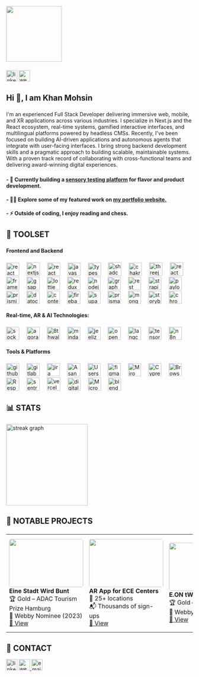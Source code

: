   
 

<div align="left">
  <img height="150" src="https://media1.giphy.com/media/v1.Y2lkPTc5MGI3NjExeWVlbzJob3I4ZXZlbDR5eTBreHMxY2xxNTMwZWU4MHp1dm4xMmV1diZlcD12MV9pbnRlcm5hbF9naWZfYnlfaWQmY3Q9Zw/j7k6JOp8LufhXspVfu/giphy.gif"  />
</div>

###

<div align="left">
<a href="https://www.linkedin.com/in/uxdkhan/" target="_blank">  <img src="https://img.shields.io/static/v1?message=LinkedIn&logo=linkedin&label=&color=0077B5&logoColor=white&labelColor=&style=for-the-badge" height="30" alt="linkedin logo"  /></a>
   <a href="https://khan-portfolio-next.vercel.app/?key=khanmohsin20231d9e59b903a3ab66f3991d948a2655" target="_blank">
    <img src="https://img.shields.io/static/v1?message=Website&logo=internet-explorer&label=&color=29c48c&logoColor=white&labelColor=&style=for-the-badge" height="30" alt="website logo" />
  </a>
 
</div>
 

###

<h2 align="left">Hi 👋, I am Khan Mohsin</h2>

###

<p align="left">I'm an experienced Full Stack Developer delivering immersive web, mobile, and XR applications across various industries. I specialize in Next.js and the React ecosystem, real-time systems, gamified interactive interfaces, and multilingual platforms powered by headless CMSs. Recently, I've been focused on building AI-driven applications and autonomous agents that integrate with user-facing interfaces. I bring strong backend development skills and a pragmatic approach to building scalable, maintainable systems. With a proven track record of collaborating with cross-functional teams and delivering award-winning digital experiences.</p>
 

###

<h4 align="left">- 🔭 Currently building a <a href="https://flavora.kr8v.com/" target="_blank">sensory testing platform</a> for flavor and product development.</h4>

<h4 align="left">- 👨‍💻 Explore some of my featured work on <a href="https://khan-portfolio-next.vercel.app/?key=khanmohsin20231d9e59b903a3ab66f3991d948a2655" target="_blank">my portfolio website.</a></h4>

<h4 align="left">- ⚡ Outside of coding, I enjoy reading and chess.</h4>

  <div height="5" />

###

<h2 align="left" opacity=0>🧰 TOOLSET</h2>

###
<h4 align="left">Frontend and Backend</h4>
 
###
 
<div align="left">
  <img src="https://img.shields.io/badge/React-61DAFB?logo=react&logoColor=black&style=for-the-badge" height="35" alt="react logo"  />
  <img width="12" />
  <img src="https://img.shields.io/badge/Next.js-000000?logo=nextdotjs&logoColor=white&style=for-the-badge" height="36" alt="nextjs logo"  />
    <img width="12" />

  <!-- React Native -->
<img src="https://img.shields.io/badge/React Native-20232A?style=for-the-badge&logo=react&logoColor=61DAFB" height="35" alt="react native" />

  <img width="12" />
  <img src="https://img.shields.io/badge/JavaScript-F7DF1E?logo=javascript&logoColor=black&style=for-the-badge" height="35" alt="javascript logo"  />
  <img width="12" />
  <img src="https://img.shields.io/badge/TypeScript-3178C6?logo=typescript&logoColor=white&style=for-the-badge" height="35" alt="typescript logo"  />
  <img width="12" />
  <!-- Shadcn/ui -->
<img src="https://img.shields.io/badge/Shadcn/UI-000000?style=for-the-badge&logo=radixui&logoColor=white" height="36" alt="shadcn ui" />
  <img width="12" />

<!-- Chakra UI -->
<img src="https://img.shields.io/badge/Chakra UI-319795?style=for-the-badge&logo=chakraui&logoColor=white" height="35" alt="chakra ui" />
  <img width="12" />

  <img src="https://img.shields.io/badge/Three.js-000000?logo=threedotjs&logoColor=white&style=for-the-badge" height="36" alt="threejs logo"  />
  <img width="12" />
  <!-- React Three Fiber -->
<img src="https://img.shields.io/badge/React Three Fiber-000000?style=for-the-badge&logo=three.js&logoColor=white" height="36" alt="react three fiber" />
  <img width="12" />
<!-- Framer Motion -->
<img src="https://img.shields.io/badge/Framer Motion-EF0091?style=for-the-badge&logo=framer&logoColor=white" height="35" alt="framer motion" />
  <img width="12" />

<!-- GSAP -->
<img src="https://img.shields.io/badge/GSAP-88CE02?style=for-the-badge&logo=greensock&logoColor=black" height="35" alt="gsap" />
  <img width="12" />

<!-- Lottie -->
<img src="https://img.shields.io/badge/Lottie-000000?style=for-the-badge&logo=lottie&logoColor=white" height="35" alt="lottie" />
  <img width="12" />

  <img src="https://img.shields.io/badge/Redux-764ABC?logo=redux&logoColor=white&style=for-the-badge" height="35" alt="redux logo"  />
  <img width="12" />
  <img src="https://img.shields.io/badge/Node.js-339933?logo=nodedotjs&logoColor=white&style=for-the-badge" height="35" alt="nodejs logo"  />
  <img width="12" />
  <img src="https://img.shields.io/badge/GraphQL-E10098?logo=graphql&logoColor=white&style=for-the-badge" height="35" alt="graphql logo"  />
  <img width="12" />
  <!-- REST APIs -->
<img src="https://img.shields.io/badge/REST APIs-6E6E6E?style=for-the-badge&logo=api&logoColor=white" height="35" alt="rest api" />
  <img width="12" />

<!-- Strapi -->
<img src="https://img.shields.io/badge/Strapi-2E7EEA?style=for-the-badge&logo=strapi&logoColor=white" height="35" alt="strapi" />
  <img width="12" />

<!-- Payload CMS -->
<img src="https://img.shields.io/badge/PayloadCMS-000000?style=for-the-badge&logo=payloadcms&logoColor=white" height="35" alt="payload cms" />
  <img width="12" />

<!-- Prismic -->
<img src="https://img.shields.io/badge/Prismic-4945FF?style=for-the-badge&logo=prismic&logoColor=white" height="35" alt="prismic" />
  <img width="12" />

<!-- DatoCMS -->
<img src="https://img.shields.io/badge/DatoCMS-F65A5B?style=for-the-badge&logo=datocms&logoColor=white" height="35" alt="datocms" />
  <img width="12" />

<!-- Contentful -->
<img src="https://img.shields.io/badge/Contentful-2478CC?style=for-the-badge&logo=contentful&logoColor=white" height="35" alt="contentful" />
  <img width="12" />

  <img src="https://img.shields.io/badge/Firebase-FFCA28?logo=firebase&logoColor=black&style=for-the-badge" height="35" alt="firebase logo"  />
  <img width="12" />
  <img src="https://img.shields.io/badge/Supabase-3ECF8E?logo=supabase&logoColor=black&style=for-the-badge" height="35" alt="supabase logo"  />
  <img width="12" />
  
  <img src="https://img.shields.io/badge/Prisma-2D3748?logo=prisma&logoColor=white&style=for-the-badge" height="35" alt="prisma logo"  />
  <img width="12" />
  <img src="https://img.shields.io/badge/MongoDB-47A248?logo=mongodb&logoColor=white&style=for-the-badge" height="35" alt="mongodb logo"  />
  <img width="12" />
<img src="https://img.shields.io/badge/Storybook-FF4785?style=for-the-badge&logo=storybook&logoColor=white" height="35" alt="storybook" />
  <img width="12" />
<img src="https://img.shields.io/badge/Chromatic-FF61F6?style=for-the-badge&logo=chromatic&logoColor=white" height="35" alt="chromatic" />
  <img width="12" />


  <h4 align="left">Real-time, AR & AI Technologies: </h4>

###
  <img src="https://img.shields.io/badge/Socket.io-010101?logo=socketdotio&logoColor=white&style=for-the-badge" height="35" alt="socketio logo"  />
  <img width="12" />
 <!-- Agora -->
<img src="https://img.shields.io/badge/Agora-009EF7?style=for-the-badge&logo=agora&logoColor=white" height="35" alt="agora" />
  <img width="12" />

<!-- 8thWall -->
<img src="https://img.shields.io/badge/8thWall-551A8B?style=for-the-badge&logo=8thwall&logoColor=white" height="35" alt="8thwall" />
  <img width="12" />

<!-- MindAR -->
<img src="https://img.shields.io/badge/MindAR.js-161616?style=for-the-badge&logo=three.js&logoColor=white" height="35" alt="mindar" />
  <img width="12" />

<!-- Jeeliz -->
<img src="https://img.shields.io/badge/Jeeliz-2F2F2F?style=for-the-badge&logo=face-recognition&logoColor=white" height="35" alt="jeeliz" />
  <img width="12" />
<!-- OpenAI -->
<img src="https://img.shields.io/badge/OpenAI-412991?style=for-the-badge&logo=openai&logoColor=white" height="35" alt="openai" />
  <img width="12" />

<!-- Langchain -->
<img src="https://img.shields.io/badge/LangChain-000000?style=for-the-badge&logo=langchain&logoColor=white" height="35" alt="langchain" />
  <img width="12" />

  <img src="https://img.shields.io/badge/TensorFlow-FF6F00?logo=tensorflow&logoColor=black&style=for-the-badge" height="35" alt="tensorflow logo"  />
  <img width="12" />
  <!-- n8n -->
<img src="https://img.shields.io/badge/n8n-FB4A46?style=for-the-badge&logo=n8n&logoColor=white" height="35" alt="n8n" />
  <img width="12" />
  <h4 align="left">Tools & Platforms </h4>

###
  <img src="https://img.shields.io/badge/GitHub-181717?logo=github&logoColor=white&style=for-the-badge" height="35" alt="github logo"  />
  <img width="12" />
  <img src="https://img.shields.io/badge/GitLab-FC6D26?logo=gitlab&logoColor=black&style=for-the-badge" height="35" alt="gitlab logo"  />
  <img width="12" />
  <img src="https://img.shields.io/badge/Jira-0052CC?logo=jira&logoColor=white&style=for-the-badge" height="35" alt="jira logo"  />
  <img width="12" />

  <img src="https://img.shields.io/badge/Asana-273347?style=for-the-badge&logo=asana&logoColor=white" height="35" alt="Asana" />
  <img width="12" />

<img src="https://img.shields.io/badge/Usersnap-3C91E6?style=for-the-badge&logo=usersnap&logoColor=white" height="35" alt="Usersnap" />
  <img width="12" />
  <img src="https://img.shields.io/badge/Figma-F24E1E?logo=figma&logoColor=white&style=for-the-badge" height="35" alt="figma logo"  />
  <img width="12" />
<img src="https://img.shields.io/badge/Miro-050038?style=for-the-badge&logo=miro&logoColor=white" height="35" alt="Miro" />
  <img width="12" />

<img src="https://img.shields.io/badge/Cypress-17202C?style=for-the-badge&logo=cypress&logoColor=white" height="35" alt="Cypress" />
  <img width="12" />

<img src="https://img.shields.io/badge/BrowserStack-FF6C37?style=for-the-badge&logo=browserstack&logoColor=white" height="35" alt="BrowserStack" />
  <img width="12" />

<img src="https://img.shields.io/badge/Responsively-101010?style=for-the-badge&logo=google-chrome&logoColor=white" height="35" alt="Responsively" />
  <img width="12" />


  <img src="https://img.shields.io/badge/Sentry-362D59?logo=sentry&logoColor=white&style=for-the-badge" height="35" alt="sentry logo"  />
  <img width="12" />
  <img src="https://img.shields.io/badge/Vercel-000000?logo=vercel&logoColor=white&style=for-the-badge" height="36" alt="vercel logo"  />
  <img width="12" />
  <img src="https://img.shields.io/badge/DigitalOcean-0080FF?logo=digitalocean&logoColor=white&style=for-the-badge" height="35" alt="digitalocean logo"  />
  <img width="12" />
<img src="https://img.shields.io/badge/Microsoft%20Teams-6264A7?style=for-the-badge&logo=microsoft-teams&logoColor=white" height="35" alt="Microsoft Teams" />
  <img width="12" />
  <img src="https://img.shields.io/badge/Blender-F5792A?logo=blender&logoColor=black&style=for-the-badge" height="35" alt="blender logo"  />
 

</div>

###

  <div height="5" />

<h2 align="left" >📊 STATS</h2>

 
 
###

<div align="left">
  <img src="https://streak-stats.demolab.com?user=m90khan&locale=en&mode=daily&theme=dark&hide_border=false&border_radius=5&order=3" height="220" alt="streak graph"  />
</div>
 

 
  <div height="5" />

###

 <h2 align="left" >🚀 NOTABLE PROJECTS</h2>

###
<table>
  <tr>
<td align="left" style="width: 220px;">
      <img src="https://res.cloudinary.com/m90khan/image/upload/v1680439531/KhanPortfolio/ESWB/Dev-Cover-1_hqds9s.png" width="200" height="130" style="object-fit: cover; border-radius: 5px;" /><br/>
      <strong>Eine Stadt Wird Bunt</strong><br/>
      🏆 Gold – ADAC Tourism Prize Hamburg<br/>
      🏅 Webby Nominee (2023)<br/>
      <a href="https://khan-portfolio-next.vercel.app/work/115" target="_blank">🔗 View</a>
    </td>
<td align="left" style="width: 220px;">
      <img src="https://res.cloudinary.com/m90khan/image/upload/v1680784486/KhanPortfolio/ECE/Dev-Cover-1_jj2zsq.png" width="200" height="130" style="object-fit: cover; border-radius: 5px;" /><br/>
      <strong>AR App for ECE Centers</strong><br/>
      🧩 25+ locations<br/>
      📬 Thousands of sign-ups<br/>
      <a href="https://khan-portfolio-next.vercel.app/work/121" target="_blank">🔗 View</a>
    </td>
<td align="left" style="width: 220px;">
      <img src="https://res.cloudinary.com/m90khan/image/upload/v1680466106/KhanPortfolio/EON/Dev-Cover-1_fhzaww.png" width="200" height="130" style="object-fit: cover; border-radius: 5px;" /><br/>
      <strong>E.ON tWEx Gamification</strong><br/>
      🏆 Gold – BrandEx<br/>
      🏅 Webby Honoree (2023)<br/>
      <a href="https://khan-portfolio-next.vercel.app/work/116" target="_blank">🔗 View</a>
    </td>
<td align="left" style="width: 220px;">
      <img src="https://res.cloudinary.com/m90khan/image/upload/v1680436024/KhanPortfolio/ZDF-Vodafone/Dev-Cover-1_qvhxxw.png" width="200" height="130" style="object-fit: cover; border-radius: 5px;" /><br/>
      <strong>Vodafone GIGA XMAS AR Game</strong><br/>
      🏆 Silver – BrandEx 2022<br/>
      📸 10,206 uploads & 18K+ social interactions<br/>
      <a href="https://khan-portfolio-next.vercel.app/work/114" target="_blank">🔗 View</a>
    </td>
  </tr>
 
</table>

  <div height="5" />

###

 <h2 align="left" >📧  CONTACT</h2>

 <div align="left">
 

<a href="https://www.linkedin.com/in/uxdkhan/" target="_blank">  <img src="https://img.shields.io/static/v1?message=LinkedIn&logo=linkedin&label=&color=0077B5&logoColor=white&labelColor=&style=for-the-badge" height="30" alt="linkedin logo"  /></a>
   <a href="https://khan-portfolio-next.vercel.app/?key=khanmohsin20231d9e59b903a3ab66f3991d948a2655" target="_blank">
    <img src="https://img.shields.io/static/v1?message=Website&logo=internet-explorer&label=&color=29c48c&logoColor=white&labelColor=&style=for-the-badge" height="30" alt="website logo" />
  </a>
<a href="mailto:uxdkhan@gmail.com" target="_blank">
  <img src="https://img.shields.io/static/v1?message=Email&label=&color=EA4335&logoColor=white&labelColor=&style=for-the-badge" height="30" alt="email logo" />
</a>


</div>
